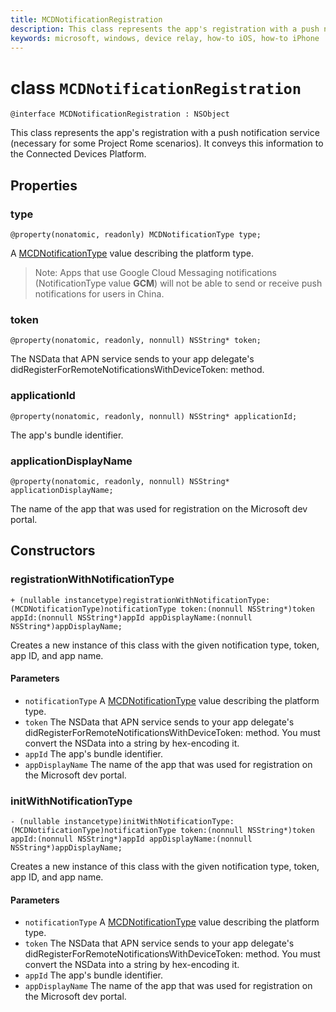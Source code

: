 ```yaml
---
title: MCDNotificationRegistration
description: This class represents the app's registration with a push notification service (necessary for some Project Rome scenarios). 
keywords: microsoft, windows, device relay, how-to iOS, how-to iPhone 
---
```


# class `MCDNotificationRegistration`

```
@interface MCDNotificationRegistration : NSObject
```


This class represents the app's registration with a push notification service (necessary for some Project Rome scenarios). It conveys this information to the Connected Devices Platform.

## Properties

### type
`@property(nonatomic, readonly) MCDNotificationType type;`

A [MCDNotificationType](MCDNotificationType.md) value describing the platform type.

> Note: Apps that use Google Cloud Messaging notifications (NotificationType value **GCM**) will not be able to send or receive push notifications for users in China.

### token
`@property(nonatomic, readonly, nonnull) NSString* token;`

The NSData that APN service sends to your app delegate's didRegisterForRemoteNotificationsWithDeviceToken: method.

### applicationId
`@property(nonatomic, readonly, nonnull) NSString* applicationId;`

The app's bundle identifier. 

### applicationDisplayName
`@property(nonatomic, readonly, nonnull) NSString* applicationDisplayName;`

The name of the app that was used for registration on the Microsoft dev portal.

## Constructors

### registrationWithNotificationType
`+ (nullable instancetype)registrationWithNotificationType:(MCDNotificationType)notificationType
    token:(nonnull NSString*)token
    appId:(nonnull NSString*)appId
    appDisplayName:(nonnull NSString*)appDisplayName;`

Creates a new instance of this class with the given notification type, token, app ID, and app name.

#### Parameters
* `notificationType` A [MCDNotificationType](MCDNotificationType.md) value describing the platform type.
* `token` The NSData that APN service sends to your app delegate's didRegisterForRemoteNotificationsWithDeviceToken: method. You must convert the NSData into a string by hex-encoding it.
* `appId` The app's bundle identifier.
* `appDisplayName` The name of the app that was used for registration on the Microsoft dev portal.

### initWithNotificationType
`- (nullable instancetype)initWithNotificationType:(MCDNotificationType)notificationType
    token:(nonnull NSString*)token
    appId:(nonnull NSString*)appId
    appDisplayName:(nonnull NSString*)appDisplayName;`

Creates a new instance of this class with the given notification type, token, app ID, and app name.

#### Parameters
* `notificationType` A [MCDNotificationType](MCDNotificationType.md) value describing the platform type.
* `token` The NSData that APN service sends to your app delegate's didRegisterForRemoteNotificationsWithDeviceToken: method. You must convert the NSData into a string by hex-encoding it.
* `appId` The app's bundle identifier.
* `appDisplayName` The name of the app that was used for registration on the Microsoft dev portal.
